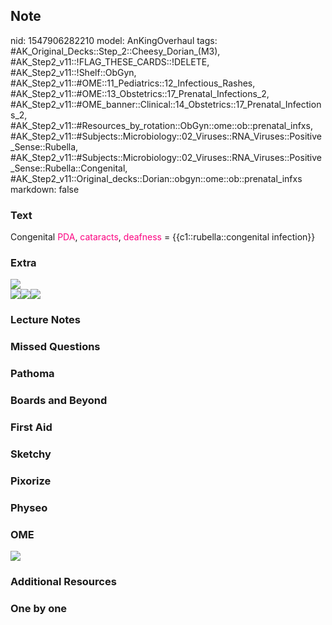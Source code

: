 ## Note
nid: 1547906282210
model: AnKingOverhaul
tags: #AK_Original_Decks::Step_2::Cheesy_Dorian_(M3), #AK_Step2_v11::!FLAG_THESE_CARDS::!DELETE, #AK_Step2_v11::!Shelf::ObGyn, #AK_Step2_v11::#OME::11_Pediatrics::12_Infectious_Rashes, #AK_Step2_v11::#OME::13_Obstetrics::17_Prenatal_Infections_2, #AK_Step2_v11::#OME_banner::Clinical::14_Obstetrics::17_Prenatal_Infections_2, #AK_Step2_v11::#Resources_by_rotation::ObGyn::ome::ob::prenatal_infxs, #AK_Step2_v11::#Subjects::Microbiology::02_Viruses::RNA_Viruses::Positive_Sense::Rubella, #AK_Step2_v11::#Subjects::Microbiology::02_Viruses::RNA_Viruses::Positive_Sense::Rubella::Congenital, #AK_Step2_v11::Original_decks::Dorian::obgyn::ome::ob::prenatal_infxs
markdown: false

### Text
Congenital <font color="#FC0280">PDA</font>, <font color=
"#FC0280">cataracts</font>, <font color="#FC0280">deafness</font> =
{{c1::rubella::congenital infection}}

### Extra
<div>
  <i><img src="paste-51737176047842.jpg"></i>
</div>
<div>
  <i><img src=
  "Screen%20Shot%202017-04-24%20at%2010.00.41%20AM.png"></i><i><img src="Screen%20Shot%202017-04-24%20at%2010.01.09%20AM.png"><img src="Screen%20Shot%202017-04-24%20at%2010.01.24%20AM.png"></i>
</div>

### Lecture Notes


### Missed Questions


### Pathoma


### Boards and Beyond


### First Aid


### Sketchy


### Pixorize


### Physeo


### OME
<div class="ome-widget">
  <a href=
  "https://onlinemeded.org/spa/obstetrics/prenatal-infections-2/acquire?ref=anki">
  <img src="_OME_AnkiFlashcards_Lesson_5.png"></a>
</div>

### Additional Resources


### One by one

